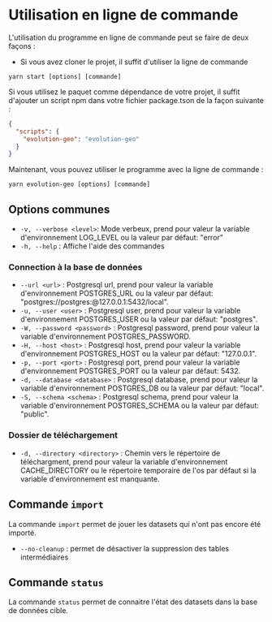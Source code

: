 # Utilisation en ligne de commande

L'utilisation du programme en ligne de commande peut se faire de deux façons :

- Si vous avez cloner le projet, il suffit d'utiliser la ligne de commande

```shell
yarn start [options] [commande]
```

Si vous utilisez le paquet comme dépendance de votre projet, il suffit d'ajouter
un script npm dans votre fichier package.tson de la façon suivante :

```json
{
  "scripts": {
    "evolution-geo": "evolution-geo"
  }
}
```

Maintenant, vous pouvez utiliser le programme avec la ligne de commande :

```shell
yarn evolution-geo [options] [commande]
```

## Options communes

- `-v, --verbose <level>`: Mode verbeux, prend pour valeur la variable
  d'environnement LOG_LEVEL ou la valeur par défaut: "error"
- `-h, --help` : Affiche l'aide des commandes

### Connection à la base de données

- `--url <url>` : Postgresql url, prend pour valeur la variable d'environnement
  POSTGRES_URL ou la valeur par défaut:
  "postgres://postgres:@127.0.0.1:5432/local".
- `-u, --user <user>` : Postgresql user, prend pour valeur la variable
  d'environnement POSTGRES_USER ou la valeur par défaut: "postgres".
- `-W, --password <password>` : Postgresql password, prend pour valeur la
  variable d'environnement POSTGRES_PASSWORD.
- `-H, --host <host>` : Postgresql host, prend pour valeur la variable
  d'environnement POSTGRES_HOST ou la valeur par défaut: "127.0.0.1".
- `-p, --port <port>` : Postgresql port, prend pour valeur la variable
  d'environnement POSTGRES_PORT ou la valeur par défaut: 5432.
- `-d, --database <database>` : Postgresql database, prend pour valeur la
  variable d'environnement POSTGRES_DB ou la valeur par défaut: "local".
- `-S, --schema <schema>` : Postgresql schema, prend pour valeur la variable
  d'environnement POSTGRES_SCHEMA ou la valeur par défaut: "public".

### Dossier de téléchargement

- `-d, --directory <directory>` : Chemin vers le répertoire de téléchargment,
  prend pour valeur la variable d'environnement CACHE_DIRECTORY ou le répertoire
  temporaire de l'os par défaut si la variable d'environnement est manquante.

## Commande `import`

La commande `import` permet de jouer les datasets qui n'ont pas encore été
importé.

- `--no-cleanup` : permet de désactiver la suppression des tables intermédiaires

## Commande `status`

La commande `status` permet de connaitre l'état des datasets dans la base de
données cible.
